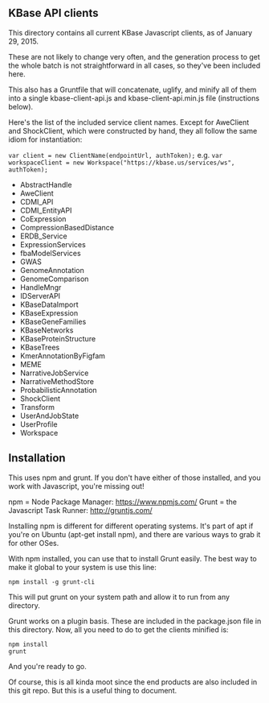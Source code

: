 ## KBase API clients

This directory contains all current KBase Javascript clients, as of 
January 29, 2015.

These are not likely to change very often, and the generation process to get 
the whole batch is not straightforward in all cases, so they've been included 
here.

This also has a Gruntfile that will concatenate, uglify, and minify all of them
into a single kbase-client-api.js and kbase-client-api.min.js file (instructions below).

Here's the list of the included service client names. Except for AweClient and 
ShockClient, which were constructed by hand, they all follow the same idiom for 
instantiation:

`var client = new ClientName(endpointUrl, authToken);`
e.g.
`var workspaceClient = new Workspace("https://kbase.us/services/ws", authToken);`

- AbstractHandle
- AweClient
- CDMI_API
- CDMI_EntityAPI
- CoExpression
- CompressionBasedDistance
- ERDB_Service
- ExpressionServices
- fbaModelServices
- GWAS
- GenomeAnnotation
- GenomeComparison
- HandleMngr
- IDServerAPI
- KBaseDataImport
- KBaseExpression
- KBaseGeneFamilies
- KBaseNetworks
- KBaseProteinStructure
- KBaseTrees
- KmerAnnotationByFigfam
- MEME
- NarrativeJobService
- NarrativeMethodStore
- ProbabilisticAnnotation
- ShockClient
- Transform
- UserAndJobState
- UserProfile
- Workspace

## Installation

This uses npm and grunt. If you don't have either of those installed, and you
work with Javascript, you're missing out!

npm = Node Package Manager: https://www.npmjs.com/
Grunt = the Javascript Task Runner: http://gruntjs.com/

Installing npm is different for different operating systems. It's part of apt
if you're on Ubuntu (apt-get install npm), and there are various ways to grab
it for other OSes.

With npm installed, you can use that to install Grunt easily. The best way to
make it global to your system is use this line:

`npm install -g grunt-cli`

This will put grunt on your system path and allow it to run from any directory.

Grunt works on a plugin basis. These are included in the package.json file in
this directory. Now, all you need to do to get the clients minified is:

    npm install
    grunt

And you're ready to go.

Of course, this is all kinda moot since the end products are also included in this
git repo. But this is a useful thing to document.